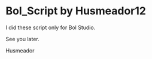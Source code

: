 Bol_Script by Husmeador12
==========
I did these script only for Bol Studio.

See you later.

Husmeador
